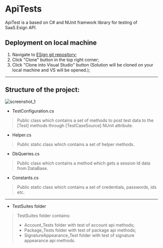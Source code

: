 # ApiTests

ApiTest is a based on C# and NUnit framwork library for testing of SaaS.Esign API.


## Deployment on local machine

1. Navigate to [ESign git repository](http://tfs.lulusoft.com:8080/tfs/WebCollection/_git/ESign);
2. Click "Clone" button in the top right corner;
3. Click "Clone into Visual Studio" button (Solution will be cloned on your local machine and VS will be opened.);
---
## Structure of the project:
![screenshot_1](https://user-images.githubusercontent.com/45104581/53341395-21c1f800-3914-11e9-8eb0-66b2cc5c06dc.png)

* TestConfiguration.cs
> Public class which contains a set of methods to post test data to the [Test] methods through [TestCaseSource] NUnit attribute.
* Helper.cs
> Public static class which contains a set of helper methods. 
* DbQueries.cs
> Public class which contains a method which gets a session Id data from DataBase.
* Constants.cs
> Public static class which contains a set of credentials, passwords, ids etc.
---
* TestSuites folder
> TestSuites folder contains:
> * Account_Tests folder with test of account api methods;
> * Package_Tests folder with test of package api methods;
> * SignatureAppearance_Test folder with test of signature appearance api methods.
